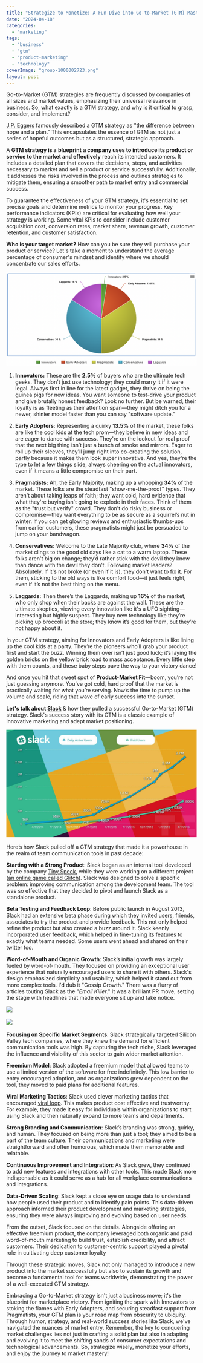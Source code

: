 ```yaml
---
title: "Strategize to Monetize: A Fun Dive into Go-to-Market (GTM) Mastery"
date: "2024-04-18"
categories: 
  - "marketing"
tags: 
  - "business"
  - "gtm"
  - "product-marketing"
  - "technology"
coverImage: "group-1000002723.png"
layout: post
---
```


Go-to-Market (GTM) strategies are frequently discussed by companies of all sizes and market values, emphasizing their universal relevance in business. So, what exactly is a GTM strategy, and why is it critical to grasp, consider, and implement?

[J.P. Eggers](https://www.linkedin.com/in/jpeggers/) famously described a GTM strategy as "the difference between hope and a plan." This encapsulates the essence of GTM as not just a series of hopeful outcomes but as a structured, strategic approach.

A **GTM strategy is a** **blueprint** **a company uses to introduce its product or service to the market and effectively** reach its intended customers. It includes a detailed plan that covers the decisions, steps, and activities necessary to market and sell a product or service successfully. Additionally, it addresses the risks involved in the process and outlines strategies to mitigate them, ensuring a smoother path to market entry and commercial success.

To guarantee the effectiveness of your GTM strategy, it's essential to set precise goals and determine metrics to monitor your progress. Key performance indicators (KPIs) are critical for evaluating how well your strategy is working. Some vital KPIs to consider include customer acquisition cost, conversion rates, market share, revenue growth, customer retention, and customer satisfaction.

  
**Who is your target market?** How can you be sure they will purchase your product or service? Let's take a moment to understand the average percentage of consumer's mindset and identify where we should concentrate our sales efforts.

![Market Share of Buys](/assets/images/market-share-of-buuyers.png)

1. **Innovators:** These are the **2.5%** of buyers who are the ultimate tech geeks. They don't just use technology; they could marry it if it were legal. Always first in line for the latest gadget, they thrive on being the guinea pigs for new ideas. You want someone to test-drive your product and give brutally honest feedback? Look no further. But be warned, their loyalty is as fleeting as their attention span—they might ditch you for a newer, shinier model faster than you can say "software update."

3. **Early Adopters**: Representing a quirky **13.5%** of the market, these folks are like the cool kids at the tech prom—they believe in new ideas and are eager to dance with success. They're on the lookout for real proof that the next big thing isn’t just a bunch of smoke and mirrors. Eager to roll up their sleeves, they'll jump right into co-creating the solution, partly because it makes them look super innovative. And yes, they're the type to let a few things slide, always cheering on the actual innovators, even if it means a little compromise on their part.

5. **Pragmatists:** Ah, the Early Majority, making up a whopping **34%** of the market. These folks are the steadfast "show-me-the-proof" types. They aren't about taking leaps of faith; they want cold, hard evidence that what they're buying isn't going to explode in their faces. Think of them as the "trust but verify" crowd. They don't do risky business or compromise—they want everything to be as secure as a squirrel’s nut in winter. If you can get glowing reviews and enthusiastic thumbs-ups from earlier customers, these pragmatists might just be persuaded to jump on your bandwagon.

7. **Conservatives:** Welcome to the Late Majority club, where **34%** of the market clings to the good old days like a cat to a warm laptop. These folks aren't big on change; they’d rather stick with the devil they know than dance with the devil they don’t. Following market leaders? Absolutely. If it's not broke (or even if it is), they don't want to fix it. For them, sticking to the old ways is like comfort food—it just feels right, even if it’s not the best thing on the menu.

9. **Laggards:** Then there’s the Laggards, making up **16%** of the market, who only shop when their backs are against the wall. These are the ultimate skeptics, viewing every innovation like it's a UFO sighting—interesting but highly suspect. They buy new technology like they’re picking up broccoli at the store; they know it’s good for them, but they’re not happy about it.

In your GTM strategy, aiming for Innovators and Early Adopters is like lining up the cool kids at a party. They’re the pioneers who’ll grab your product first and start the buzz. Winning them over isn’t just good luck; it’s laying the golden bricks on the yellow brick road to mass acceptance. Every little step with them counts, and these baby steps pave the way to your victory dance!

And once you hit that sweet spot of **Product-Market Fit**—boom, you’re not just guessing anymore. You've got cold, hard proof that the market is practically waiting for what you’re serving. Now’s the time to pump up the volume and scale, riding that wave of early success into the sunset.

**Let's talk about [Slack](https://slack.com/intl/en-in)** & how they pulled a successful Go-to-Market (GTM) strategy. Slack's success story with its GTM is a classic example of innovative marketing and adept market positioning.

![Slac Users](/assets/images/slack-users.jpeg)

Here’s how Slack pulled off a GTM strategy that made it a powerhouse in the realm of team communication tools in past decade:

**Starting with a Strong Product**: Slack began as an internal tool developed by the company [Tiny Speck](https://tinyspeck.com/), while they were working on a different project ([an online game called Glitch](https://techcrunch.com/2019/05/30/the-slack-origin-story/)). Slack was designed to solve a specific problem: improving communication among the development team. The tool was so effective that they decided to pivot and launch Slack as a standalone product.

**Beta Testing and Feedback Loop**: Before public launch in August 2013, Slack had an extensive beta phase during which they invited users, friends, associates to try the product and provide feedback. This not only helped refine the product but also created a buzz around it. Slack keenly incorporated user feedback, which helped in fine-tuning its features to exactly what teams needed. Some users went ahead and shared on their twitter too.

**Word-of-Mouth and Organic Growth**: Slack’s initial growth was largely fueled by word-of-mouth. They focused on providing an exceptional user experience that naturally encouraged users to share it with others. Slack's design emphasized simplicity and usability, which helped it stand out from more complex tools. I'd dub it "Gossip Growth." There was a flurry of articles touting Slack as the "_Email Killer_." It was a brilliant PR move, setting the stage with headlines that made everyone sit up and take notice.

[![](https://pramodrps.files.wordpress.com/2024/04/time-slack.png?w=1024)](https://pramodrps.files.wordpress.com/2024/04/time-slack.png)

[![](https://pramodrps.files.wordpress.com/2024/04/harvard-2-slack.png?w=1024)](https://pramodrps.files.wordpress.com/2024/04/harvard-2-slack.png)

**Focusing on Specific Market Segments**: Slack strategically targeted Silicon Valley tech companies, where they knew the demand for efficient communication tools was high. By capturing the tech niche, Slack leveraged the influence and visibility of this sector to gain wider market attention.

**Freemium Model**: Slack adopted a freemium model that allowed teams to use a limited version of the software for free indefinitely. This low barrier to entry encouraged adoption, and as organizations grew dependent on the tool, they moved to paid plans for additional features.

**Viral Marketing Tactics**: Slack used clever marketing tactics that encouraged [viral loop](https://www.invitereferrals.com/blog/viral-loop/). This makes product cost effective and trustworthy. For example, they made it easy for individuals within organizations to start using Slack and then naturally expand to more teams and departments.

**Strong Branding and Communication**: Slack’s branding was strong, quirky, and human. They focused on being more than just a tool; they aimed to be a part of the team culture. Their communications and marketing were straightforward and often humorous, which made them memorable and relatable.

**Continuous Improvement and Integration**: As Slack grew, they continued to add new features and integrations with other tools. This made Slack more indispensable as it could serve as a hub for all workplace communications and integrations.

**Data-Driven Scaling**: Slack kept a close eye on usage data to understand how people used their product and to identify pain points. This data-driven approach informed their product development and marketing strategies, ensuring they were always improving and evolving based on user needs.

From the outset, Slack focused on the details. Alongside offering an effective freemium product, the company leveraged both organic and paid word-of-mouth marketing to build trust, establish credibility, and attract customers. Their dedication to customer-centric support played a pivotal role in cultivating deep customer loyalty

Through these strategic moves, Slack not only managed to introduce a new product into the market successfully but also to sustain its growth and become a fundamental tool for teams worldwide, demonstrating the power of a well-executed GTM strategy.

Embracing a Go-to-Market strategy isn't just a business move; it's the blueprint for marketplace victory. From igniting the spark with Innovators to stoking the flames with Early Adopters, and securing steadfast support from Pragmatists, your GTM plan is your road map from obscurity to ubiquity. Through humor, strategy, and real-world success stories like Slack, we've navigated the nuances of market entry. Remember, the key to conquering market challenges lies not just in crafting a solid plan but also in adapting and evolving it to meet the shifting sands of consumer expectations and technological advancements. So, strategize wisely, monetize your efforts, and enjoy the journey to market mastery!
